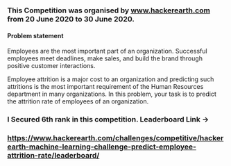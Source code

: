 ### This Competition was organised by www.hackerearth.com from 20 June 2020 to 30 June 2020.
#### Problem statement

Employees are the most important part of an organization. Successful employees meet deadlines, make sales, and build the brand through positive customer interactions.

Employee attrition is a major cost to an organization and predicting such attritions is the most important requirement of the Human Resources department in many organizations. In this problem, your task is to predict the attrition rate of employees of an organization. 

### I Secured 6th rank in this competition. Leaderboard Link -> 
### https://www.hackerearth.com/challenges/competitive/hackerearth-machine-learning-challenge-predict-employee-attrition-rate/leaderboard/
